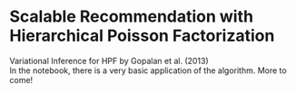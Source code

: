 # Scalable Recommendation with Hierarchical Poisson Factorization
Variational Inference for HPF by Gopalan et al. (2013)\
In the notebook, there is a very basic application of the algorithm. More to come!
